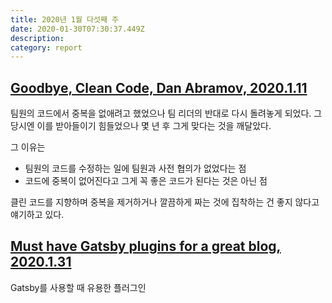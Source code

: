 ```yaml
---
title: 2020년 1월 다섯째 주
date: 2020-01-30T07:30:37.449Z
description: 
category: report
---
```


## [Goodbye, Clean Code, Dan Abramov, 2020.1.11](https://overreacted.io/ko/goodbye-clean-code/?utm_source=gaerae.com&utm_campaign=%EA%B0%9C%EB%B0%9C%EC%9E%90%EC%8A%A4%EB%9F%BD%EB%8B%A4&utm_medium=social)

팀원의 코드에서 중복을 없애려고 했었으나 팀 리더의 반대로 다시 돌려놓게 되었다.
그 당시엔 이를 받아들이기 힘들었으나 몇 년 후 그게 맞다는 것을 깨달았다.

그 이유는

- 팀원의 코드를 수정하는 일에 팀원과 사전 협의가 없었다는 점
- 코드에 중복이 없어진다고 그게 꼭 좋은 코드가 된다는 것은 아닌 점

클린 코드를 지향하며 중복을 제거하거나 깔끔하게 짜는 것에 집착하는 건 좋지 않다고 얘기하고 있다.

## [Must have Gatsby plugins for a great blog, 2020.1.31](https://www.inkoop.io/blog/must-have-gatsby-plugins-for-a-great-blog/)

Gatsby를 사용할 때 유용한 플러그인
